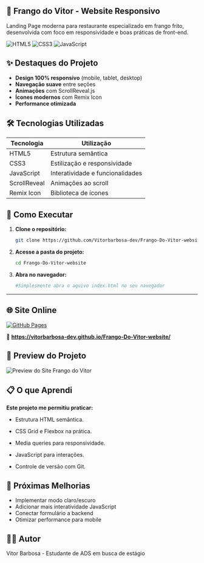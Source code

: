 ## 🍗 Frango do Vitor - Website Responsivo

Landing Page moderna para restaurante especializado em frango frito, desenvolvida com foco em responsividade e boas práticas de front-end.

![HTML5](https://img.shields.io/badge/HTML5-Semântico-E34F26?style=flat&logo=html5)
![CSS3](https://img.shields.io/badge/CSS3-Responsivo-1572B6?style=flat&logo=css3)
![JavaScript](https://img.shields.io/badge/JavaScript-Interatividade-F7DF1E?style=flat&logo=javascript)

## ✨ Destaques do Projeto

- **Design 100% responsivo** (mobile, tablet, desktop)
- **Navegação suave** entre seções
- **Animações** com ScrollReveal.js
- **Ícones modernos** com Remix Icon
- **Performance otimizada**

## 🛠️ Tecnologias Utilizadas

| Tecnologia | Utilização |
|------------|------------|
| HTML5 | Estrutura semântica |
| CSS3 | Estilização e responsividade |
| JavaScript | Interatividade e funcionalidades |
| ScrollReveal | Animações ao scroll |
| Remix Icon | Biblioteca de ícones |

## 🚀 Como Executar

1. **Clone o repositório:**
   ```bash
   git clone https://github.com/Vitorbarbosa-dev/Frango-Do-Vitor-website.git

2. **Acesse a pasta do projeto:**
    ```bash
    cd Frango-Do-Vitor-website
3. **Abra no navegador:**
    ```bash
    #Simplesmente abra o aquivo index.html no seu navegador
---
## 🌐 Site Online

[![GitHub Pages](https://img.shields.io/badge/GitHub%20Pages-Live%20Site-brightgreen?style=flat&logo=github)](https://vitorbarbosa-dev.github.io/Frango-Do-Vitor-website/)

🔗 **https://vitorbarbosa-dev.github.io/Frango-Do-Vitor-website/**


## 📸 Preview do Projeto

![Preview do Site Frango do Vitor](./FangoPreview.png)

## 📋 O que Aprendi
**Este projeto me permitiu praticar:**

- Estrutura HTML semântica.

- CSS Grid e Flexbox na prática.

- Media queries para responsividade.

- JavaScript para interações.

- Controle de versão com Git.

## 🔮 Próximas Melhorias

- Implementar modo claro/escuro
- Adicionar mais interatividade JavaScript
- Conectar formulário a backend
- Otimizar performance para mobile

## 👨‍💻 Autor
Vitor Barbosa - Estudante de ADS em busca de estágio
